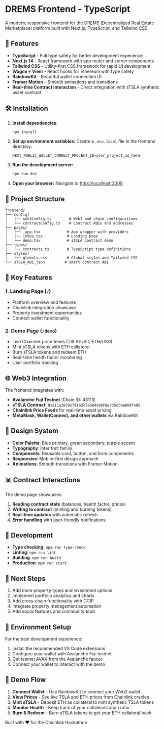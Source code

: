 # DREMS Frontend - TypeScript

A modern, responsive frontend for the DREMS (Decentralized Real Estate Marketplace) platform built with Next.js, TypeScript, and Tailwind CSS.

## 🚀 Features

- **TypeScript** - Full type safety for better development experience
- **Next.js 14** - React framework with app router and server components
- **Tailwind CSS** - Utility-first CSS framework for rapid UI development
- **Wagmi + Viem** - React hooks for Ethereum with type safety
- **RainbowKit** - Beautiful wallet connection UI
- **Framer Motion** - Smooth animations and transitions
- **Real-time Contract Interaction** - Direct integration with sTSLA synthetic asset contract

## 🛠 Installation

1. **Install dependencies:**
   ```bash
   npm install
   ```

2. **Set up environment variables:**
   Create a `.env.local` file in the frontend directory:
   ```env
   NEXT_PUBLIC_WALLET_CONNECT_PROJECT_ID=your_project_id_here
   ```

3. **Run the development server:**
   ```bash
   npm run dev
   ```

4. **Open your browser:**
   Navigate to [http://localhost:3000](http://localhost:3000)

## 📁 Project Structure

```
frontend/
├── config/
│   ├── web3Config.ts        # Web3 and chain configurations
│   └── contractConfig.ts    # Contract ABIs and addresses
├── pages/
│   ├── _app.tsx            # App wrapper with providers
│   ├── index.tsx           # Landing page
│   └── demo.tsx            # sTSLA contract demo
├── types/
│   └── contracts.ts        # TypeScript type definitions
├── styles/
│   └── globals.css         # Global styles and Tailwind CSS
└── sTSLA_ABI.json         # Smart contract ABI
```

## 🔗 Key Features

### 1. **Landing Page (`/`)**
- Platform overview and features
- Chainlink integration showcase
- Property investment opportunities
- Connect wallet functionality

### 2. **Demo Page (`/demo`)**
- Live Chainlink price feeds (TSLA/USD, ETH/USD)
- Mint sTSLA tokens with ETH collateral
- Burn sTSLA tokens and redeem ETH
- Real-time health factor monitoring
- User portfolio tracking

## 🌐 Web3 Integration

The frontend integrates with:
- **Avalanche Fuji Testnet** (Chain ID: 43113)
- **sTSLA Contract**: `0x211a38792781b2c7a584a96F0e735d56e809fe85`
- **Chainlink Price Feeds** for real-time asset pricing
- **MetaMask, WalletConnect, and other wallets** via RainbowKit

## 🎨 Design System

- **Color Palette**: Blue primary, green secondary, purple accent
- **Typography**: Inter font family
- **Components**: Reusable card, button, and form components
- **Responsive**: Mobile-first design approach
- **Animations**: Smooth transitions with Framer Motion

## 📊 Contract Interactions

The demo page showcases:
1. **Reading contract state** (balances, health factor, prices)
2. **Writing to contract** (minting and burning tokens)
3. **Real-time updates** with automatic refresh
4. **Error handling** with user-friendly notifications

## 🔧 Development

- **Type checking**: `npm run type-check`
- **Linting**: `npm run lint`
- **Building**: `npm run build`
- **Production**: `npm run start`

## 🌟 Next Steps

1. Add more property types and investment options
2. Implement portfolio analytics and charts
3. Add cross-chain functionality with CCIP
4. Integrate property management automation
5. Add social features and community tools

## 📝 Environment Setup

For the best development experience:
1. Install the recommended VS Code extensions
2. Configure your wallet with Avalanche Fuji testnet
3. Get testnet AVAX from the Avalanche faucet
4. Connect your wallet to interact with the demo

## 🎯 Demo Flow

1. **Connect Wallet** - Use RainbowKit to connect your Web3 wallet
2. **View Prices** - See live TSLA and ETH prices from Chainlink oracles
3. **Mint sTSLA** - Deposit ETH as collateral to mint synthetic TSLA tokens
4. **Monitor Health** - Keep track of your collateralization ratio
5. **Burn & Redeem** - Burn sTSLA tokens to get your ETH collateral back

Built with ❤️ for the Chainlink Hackathon 